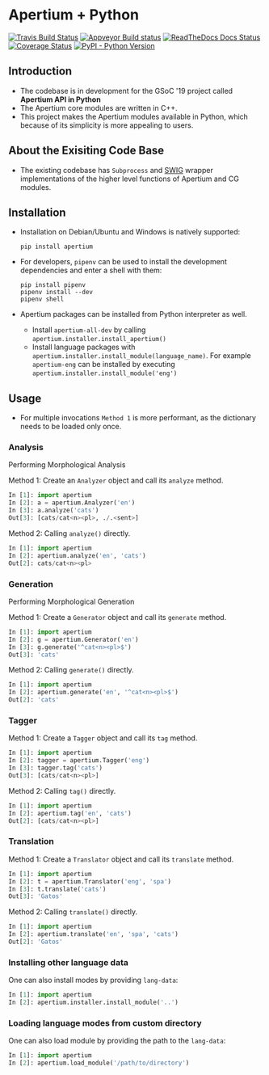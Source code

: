 # Apertium + Python

[![Travis Build Status](https://travis-ci.com/apertium/apertium-python.svg?branch=master)](https://travis-ci.com/apertium/apertium-python)
[![Appveyor Build status](https://ci.appveyor.com/api/projects/status/sesdinoy4cw2p1tk/branch/master?svg=true)](https://ci.appveyor.com/project/apertium/apertium-python/branch/master)
[![ReadTheDocs Docs Status](https://readthedocs.org/projects/apertium-python/badge)](https://readthedocs.org/projects/apertium-python)
[![Coverage Status](https://coveralls.io/repos/github/apertium/apertium-python/badge.svg?branch=master)](https://coveralls.io/github/apertium/apertium-python?branch=master)
[![PyPI - Python Version](https://img.shields.io/pypi/pyversions/apertium.svg)]((https://pypi.org/project/apertium/))

## Introduction

- The codebase is in development for the GSoC '19 project called **Apertium API in Python**
- The Apertium core modules are written in C++.
- This project makes the Apertium modules available in Python, which because of its simplicity is more appealing to users.

## About the Exisiting Code Base

- The existing codebase has `Subprocess` and [SWIG](http://www.swig.org/) wrapper implementations of the higher level functions of Apertium and CG modules.

## Installation

- Installation on Debian/Ubuntu and Windows is natively supported:

    ```
    pip install apertium
    ```

- For developers, `pipenv` can be used to install the development dependencies and enter a shell with them:

    ```
    pip install pipenv
    pipenv install --dev
    pipenv shell
    ```

- Apertium packages can be installed from Python interpreter as well.
  - Install `apertium-all-dev` by calling `apertium.installer.install_apertium()`
  - Install language packages with `apertium.installer.install_module(language_name)`. For example `apertium-eng` can be installed by executing `apertium.installer.install_module('eng')`

## Usage

- For multiple invocations `Method 1` is more performant, as the dictionary needs to be loaded only once.

### Analysis

Performing Morphological Analysis

Method 1: Create an `Analyzer` object and call its `analyze` method.
```python
In [1]: import apertium
In [2]: a = apertium.Analyzer('en')
In [3]: a.analyze('cats')
Out[3]: [cats/cat<n><pl>, ./.<sent>]
```

Method 2: Calling `analyze()` directly.
```python
In [1]: import apertium
In [2]: apertium.analyze('en', 'cats')
Out[2]: cats/cat<n><pl>
```

### Generation

Performing Morphological Generation

Method 1:  Create a `Generator` object and call its `generate` method.
```python
In [1]: import apertium
In [2]: g = apertium.Generator('en')
In [3]: g.generate('^cat<n><pl>$')
Out[3]: 'cats'
```

Method 2: Calling `generate()` directly.
```python
In [1]: import apertium
In [2]: apertium.generate('en', '^cat<n><pl>$')
Out[2]: 'cats'
```

### Tagger

Method 1:  Create a `Tagger` object and call its `tag` method.
```python
In [1]: import apertium
In [2]: tagger = apertium.Tagger('eng')
In [3]: tagger.tag('cats')
Out[3]: [cats/cat<n><pl>]
```

Method 2: Calling `tag()` directly.
```python
In [1]: import apertium
In [2]: apertium.tag('en', 'cats')
Out[2]: [cats/cat<n><pl>]
```

### Translation

Method 1:  Create a `Translator` object and call its `translate` method.
```python
In [1]: import apertium
In [2]: t = apertium.Translator('eng', 'spa')
In [3]: t.translate('cats')
Out[3]: 'Gatos'
```

Method 2: Calling `translate()` directly.
```python
In [1]: import apertium
In [2]: apertium.translate('en', 'spa', 'cats')
Out[2]: 'Gatos'
```

### Installing other language data

One can also install modes by providing `lang-data`:

```python
In [1]: import apertium
In [2]: apertium.installer.install_module('..')
```

### Loading language modes from custom directory 

One can also load module by providing the path to the `lang-data`:

```python
In [1]: import apertium
In [2]: apertium.load_module('/path/to/directory')
```
